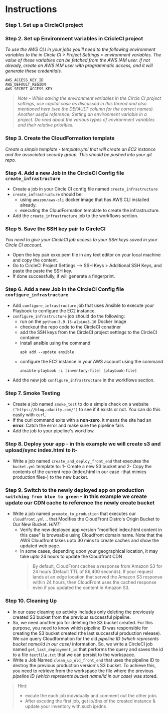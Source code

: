 # Instructions
### Step 1. Set up a CircleCI project
### Step 2. Set up Environment variables in CricleCI project
*To use the AWS CLI in your jobs you'll need to the following environment variables to the in Circle CI > Project Settings > environment variables. The value of these variables can be fetched from the AWS IAM user.
If not already, create an AWS IAM user with programmatic access, and it will generate these credentials.*
```
AWS_ACCESS_KEY_ID
AWS_DEFAULT_REGION
AWS_SECRET_ACCESS_KEY
```
>*Note - While saving the environment variables in the Circle CI project settings, use capital case as discussed in this thread and also mentioned here (see the DEFAULT column for the correct names).
Another useful reference: Setting an environment variable in a project. Do read about the various types of environment variables and their relative priorities.*
### Step 3. Create the CloudFormation template
*Create a simple template - template.yml that will create an EC2 instance and the associated security group. This should be pushed into your git repo.*
### Step 4. Add a new Job in the CircleCI Config file ```create_infrastructure```
* Create a job in your Circle CI config file named ```create_infrastructure```
* ```create_infrastructure``` should be:
    - using ```amazon/aws-cli``` docker image that has AWS CLI installed already.
    - executing the CloudFormation template to create the infrastructure.
* Add the ```create_infrastructure``` job to the workflows section.
### Step 5. Save the SSH key pair to CircleCI
*You need to give your CircleCI job access to your SSH keys saved in your Circle CI account.*
* Open the key pair xxxx.pem file in any text editor on your local machine and copy the content.
* Go to CircleCI Project Settings --> SSH Keys > Additional SSH Keys, and paste the paste the SSH key.
* If done successfully, if will generate a fingerprint.
### Step 6. Add a new Job in the CircleCI Config file ```configure_infrastructure```
* Add ```configure_infrastructure``` job that uses Ansible to execute your Playbook to configure the EC2 instance.
* ```configure_infrastructure``` job should do the following:
    - run on the ```python:3.9.15-alpine3.16``` Docker image
    - checkout the repo code to the CircleCI conatiner
    - add the SSH keys from the CircleCI project settings to the CircleCI container
    - install ansible using the command
        ```
        apk add --update ansible
        ```
    - configure the EC2 instance in your AWS account using the command
        ```
        ansible-playbook -i [inventory-file] [playbook-file]
        ```
* Add the new job ```configure_infrastructure``` in the workflows section.
### Step 7. Smoke Testing
- Create a job named ```smoke_test``` to do a simple check on a website ```("https://blog.udacity.com/")``` to see if it exists or not. You can do this easily with ```curl```.
- If the curl command exits with a __non-zero__, it means the site had an __error__. Catch the error and make sure the pipeline fails
- Add the job to your pipeline's workflow.

### Step 8. Deploy your app - in this example we will create s3 and upload/sync index.html to it-
- Write a job named ```create_and_deploy_front_end``` that executes the ```bucket.yml``` template to:
    1- Create a new S3 bucket and
    2- Copy the contents of the current repo (index.html in our case -that mimics production files-) to the new bucket.

### Step 9. Switch to the newly deployed app on production ``switching from blue to green`` - in this example we create update our CDN cache to reference the newly create bucket
- Write a job named ```promote_to_production``` that executes our ```cloudfront.yml``` .. that Modifies the CloudFront Distro's Origin Bucket to Our New Bucket.
*HINT:* 
    - Verify the new deployed app version "modified index.html content in this case" is browsable using Cloudfront domain name. Note that the AWS Cloudfront takes upto 30 mins to create caches and show the updated web page.
    - In some cases, depending upon your geographical location, it may take upto 24 hours to update the Cloudfront CDN
        >By default, CloudFront caches a response from Amazon S3 for 24 hours (Default TTL of 86,400 seconds). If your request lands at an edge location that served the Amazon S3 response within 24 hours, then CloudFront uses the cached response even if you updated the content in Amazon S3.

### Step 10. Cleaning Up
- In our case cleaning up activity includes only deleting the previously created S3 bucket from the previous successful
pipeline.
- So, we need another job for deleting the S3 bucket created. For this purpose, you need to know which pipeline ID was responsible for creating the S3 bucket created (the last successful production release). We can query Cloudformation for the old *pipeline ID (which represents bucket name/id in our case)* information. So, we write a CircleCI job named ```get_last_deployment_id``` that performs the query and saves the id to a file ```textfile.txt``` that we can persist to the workspace.
- Write a Job Named ```clean_up_old_front_end``` that uses the pipeline ID to destroy the previous production version's S3 bucket. To achieve this, you need to retrieve from the workspace the file where the previous *pipeline ID (which represents bucket name/id in our case)* was stored.

> Hint:
> - excute the each job indvidually and comment out the other jobs 
> - After excuting the first job, get ip/dns of the created instance & update your inventory with such ip/dns

 


